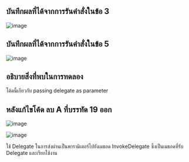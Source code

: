 ## บันทึกผลที่ได้จากการรันคำสั่งในข้อ 3
![image](https://github.com/Phetteepop/03376836-OOP-2566-Lab-15/assets/144197367/8953a857-973e-4203-98a7-116b9e804cfc)


## บันทึกผลที่ได้จากการรันคำสั่งในข้อ 5
![image](https://github.com/Phetteepop/03376836-OOP-2566-Lab-15/assets/144197367/75552e09-6704-4837-839f-ac2171cbcae1)


## อธิบายสิ่งที่พบในการทดลอง
โค้ดนี้เกียวกับ passing delegate as parameter

## หลังแก้ไขโค้ด ลบ A ที่บรรทัด 19 ออก

![image](https://github.com/Phetteepop/03376836-OOP-2566-Lab-15/assets/144197367/ba3219fd-584f-4d5b-9bc3-c03c183e782c)


![image](https://github.com/Phetteepop/03376836-OOP-2566-Lab-15/assets/144197367/43bb288e-f967-414d-9ba7-0f7a002abe2c)


 ใช้ Delegate ในการส่งผ่านเป็นพารามิเตอร์ไปยังเมธอด InvokeDelegate ซึ่งเป็นเมธอดที่รับ Delegate และเรียกใช้งาน

